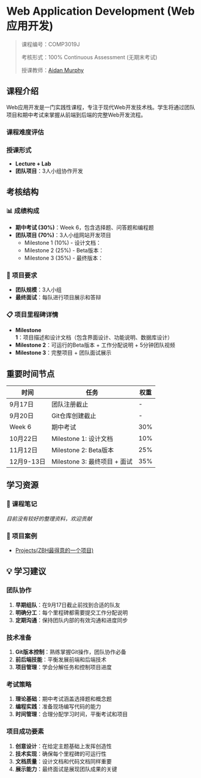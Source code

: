 # Web Application Development (Web应用开发)

> 课程编号：COMP3019J
>
> 考核形式：100% Continuous Assessment (无期末考试)
>
> 授课教师：[Aidan Murphy](https://csmoodle.ucd.ie/moodle/user/profile.php?id=22466)
>
>

## 课程介绍

Web应用开发是一门实践性课程，专注于现代Web开发技术栈。学生将通过团队项目和期中考试来掌握从前端到后端的完整Web开发流程。

### 课程难度评估

### 授课形式
- **Lecture + Lab**
- **团队项目**：3人小组协作开发

## 考核结构

### 📊 成绩构成 
- **期中考试 (30%)**：Week 6，包含选择题、问答题和编程题
- **团队项目 (70%)**：3人小组网站开发项目
  - Milestone 1 (10%) - 设计文档：
  - Milestone 2 (25%) - Beta版本：
  - Milestone 3 (35%) - 最终版本：

### 🚀 项目要求
- **团队规模**：3人小组
- **最终面试**：每队进行项目展示和答辩

### 📋 项目里程碑详情
- **Milestone 1**：项目描述和设计文档（包含界面设计、功能说明、数据库设计）
- **Milestone 2**：可运行的Beta版本 + 工作分配说明 + 5分钟团队视频
- **Milestone 3**：完整项目 + 团队面试展示

## 重要时间节点

| 时间 | 任务 | 权重 |
|------|------|------|
| 9月17日 | 团队注册截止 | - |
| 9月20日 | Git仓库创建截止 | - |
| Week 6 | 期中考试 | 30% |
| 10月22日 | Milestone 1: 设计文档 | 10% |
| 11月12日 | Milestone 2: Beta版本 | 25% |
| 12月9-13日 | Milestone 3: 最终项目 + 面试 | 35% |

## 学习资源

### 📝 课程笔记
*目前没有较好的整理资料，欢迎贡献*


### 🚀 项目案例
- [Projects(ZBH最得意的一个项目)](https://github.com/beihaizhang11/beihaizhang11-COMP3019J_Web-Application-Developement-Project.git) 


## 💡 学习建议

### 团队协作
1. **早期组队**：在9月17日截止前找到合适的队友
2. **明确分工**：每个里程碑都需要提交工作分配说明
3. **定期沟通**：保持团队内部的有效沟通和进度同步

### 技术准备
1. **Git版本控制**：熟练掌握Git操作，团队协作必备
2. **前后端技能**：平衡发展前端和后端技术
3. **项目管理**：学会分解任务和控制项目进度

### 考试策略
1. **理论基础**：期中考试涵盖选择题和概念题
2. **编程实践**：准备现场编写代码的能力
3. **时间管理**：合理分配学习时间，平衡考试和项目

### 项目成功要素
1. **创意设计**：在给定主题基础上发挥创造性
2. **技术实现**：确保每个里程碑的可运行性
3. **文档质量**：设计文档和代码文档同样重要
4. **展示能力**：最终面试是展现团队成果的关键
